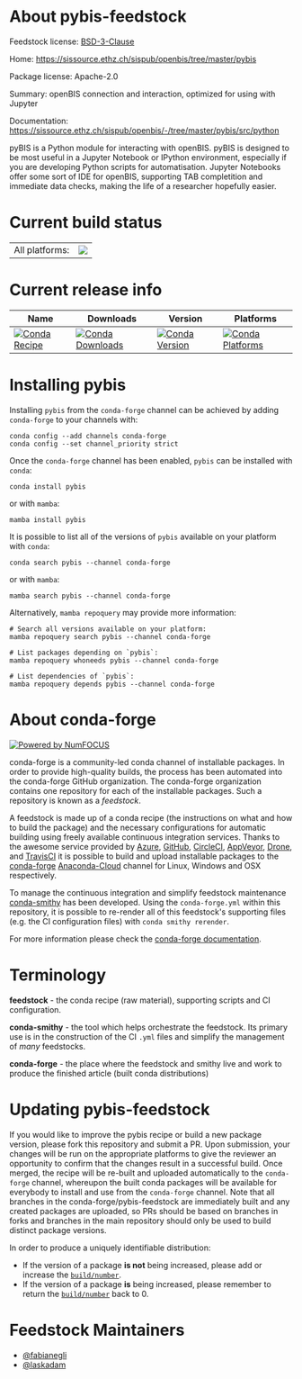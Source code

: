 About pybis-feedstock
=====================

Feedstock license: [BSD-3-Clause](https://github.com/conda-forge/pybis-feedstock/blob/main/LICENSE.txt)

Home: https://sissource.ethz.ch/sispub/openbis/tree/master/pybis

Package license: Apache-2.0

Summary: openBIS connection and interaction, optimized for using with Jupyter

Documentation: https://sissource.ethz.ch/sispub/openbis/-/tree/master/pybis/src/python

pyBIS is a Python module for interacting with openBIS. pyBIS is
designed to be most useful in a Jupyter Notebook or IPython
environment, especially if you are developing Python scripts for
automatisation. Jupyter Notebooks offer some sort of IDE for
openBIS, supporting TAB completition and immediate data checks,
making the life of a researcher hopefully easier.


Current build status
====================


<table><tr><td>All platforms:</td>
    <td>
      <a href="https://dev.azure.com/conda-forge/feedstock-builds/_build/latest?definitionId=14002&branchName=main">
        <img src="https://dev.azure.com/conda-forge/feedstock-builds/_apis/build/status/pybis-feedstock?branchName=main">
      </a>
    </td>
  </tr>
</table>

Current release info
====================

| Name | Downloads | Version | Platforms |
| --- | --- | --- | --- |
| [![Conda Recipe](https://img.shields.io/badge/recipe-pybis-green.svg)](https://anaconda.org/conda-forge/pybis) | [![Conda Downloads](https://img.shields.io/conda/dn/conda-forge/pybis.svg)](https://anaconda.org/conda-forge/pybis) | [![Conda Version](https://img.shields.io/conda/vn/conda-forge/pybis.svg)](https://anaconda.org/conda-forge/pybis) | [![Conda Platforms](https://img.shields.io/conda/pn/conda-forge/pybis.svg)](https://anaconda.org/conda-forge/pybis) |

Installing pybis
================

Installing `pybis` from the `conda-forge` channel can be achieved by adding `conda-forge` to your channels with:

```
conda config --add channels conda-forge
conda config --set channel_priority strict
```

Once the `conda-forge` channel has been enabled, `pybis` can be installed with `conda`:

```
conda install pybis
```

or with `mamba`:

```
mamba install pybis
```

It is possible to list all of the versions of `pybis` available on your platform with `conda`:

```
conda search pybis --channel conda-forge
```

or with `mamba`:

```
mamba search pybis --channel conda-forge
```

Alternatively, `mamba repoquery` may provide more information:

```
# Search all versions available on your platform:
mamba repoquery search pybis --channel conda-forge

# List packages depending on `pybis`:
mamba repoquery whoneeds pybis --channel conda-forge

# List dependencies of `pybis`:
mamba repoquery depends pybis --channel conda-forge
```


About conda-forge
=================

[![Powered by
NumFOCUS](https://img.shields.io/badge/powered%20by-NumFOCUS-orange.svg?style=flat&colorA=E1523D&colorB=007D8A)](https://numfocus.org)

conda-forge is a community-led conda channel of installable packages.
In order to provide high-quality builds, the process has been automated into the
conda-forge GitHub organization. The conda-forge organization contains one repository
for each of the installable packages. Such a repository is known as a *feedstock*.

A feedstock is made up of a conda recipe (the instructions on what and how to build
the package) and the necessary configurations for automatic building using freely
available continuous integration services. Thanks to the awesome service provided by
[Azure](https://azure.microsoft.com/en-us/services/devops/), [GitHub](https://github.com/),
[CircleCI](https://circleci.com/), [AppVeyor](https://www.appveyor.com/),
[Drone](https://cloud.drone.io/welcome), and [TravisCI](https://travis-ci.com/)
it is possible to build and upload installable packages to the
[conda-forge](https://anaconda.org/conda-forge) [Anaconda-Cloud](https://anaconda.org/)
channel for Linux, Windows and OSX respectively.

To manage the continuous integration and simplify feedstock maintenance
[conda-smithy](https://github.com/conda-forge/conda-smithy) has been developed.
Using the ``conda-forge.yml`` within this repository, it is possible to re-render all of
this feedstock's supporting files (e.g. the CI configuration files) with ``conda smithy rerender``.

For more information please check the [conda-forge documentation](https://conda-forge.org/docs/).

Terminology
===========

**feedstock** - the conda recipe (raw material), supporting scripts and CI configuration.

**conda-smithy** - the tool which helps orchestrate the feedstock.
                   Its primary use is in the construction of the CI ``.yml`` files
                   and simplify the management of *many* feedstocks.

**conda-forge** - the place where the feedstock and smithy live and work to
                  produce the finished article (built conda distributions)


Updating pybis-feedstock
========================

If you would like to improve the pybis recipe or build a new
package version, please fork this repository and submit a PR. Upon submission,
your changes will be run on the appropriate platforms to give the reviewer an
opportunity to confirm that the changes result in a successful build. Once
merged, the recipe will be re-built and uploaded automatically to the
`conda-forge` channel, whereupon the built conda packages will be available for
everybody to install and use from the `conda-forge` channel.
Note that all branches in the conda-forge/pybis-feedstock are
immediately built and any created packages are uploaded, so PRs should be based
on branches in forks and branches in the main repository should only be used to
build distinct package versions.

In order to produce a uniquely identifiable distribution:
 * If the version of a package **is not** being increased, please add or increase
   the [``build/number``](https://docs.conda.io/projects/conda-build/en/latest/resources/define-metadata.html#build-number-and-string).
 * If the version of a package **is** being increased, please remember to return
   the [``build/number``](https://docs.conda.io/projects/conda-build/en/latest/resources/define-metadata.html#build-number-and-string)
   back to 0.

Feedstock Maintainers
=====================

* [@fabianegli](https://github.com/fabianegli/)
* [@laskadam](https://github.com/laskadam/)

